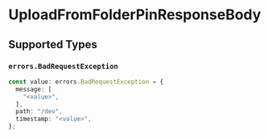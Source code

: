 # UploadFromFolderPinResponseBody


## Supported Types

### `errors.BadRequestException`

```typescript
const value: errors.BadRequestException = {
  message: [
    "<value>",
  ],
  path: "/dev",
  timestamp: "<value>",
};
```

